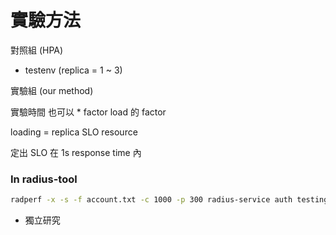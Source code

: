 # 實驗方法

對照組 (HPA)
- testenv (replica = 1 ~ 3)

實驗組 (our method)


實驗時間 也可以 * factor 
load 的 factor 


loading = replica
SLO resource 

定出 SLO 在 1s response time 內


### In radius-tool
```bash
radperf -x -s -f account.txt -c 1000 -p 300 radius-service auth testing123
```

- 獨立研究